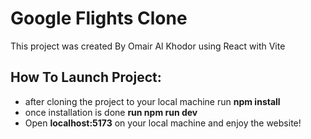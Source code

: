 # Google Flights Clone

This project was created By Omair Al Khodor using React with Vite

## How To Launch Project:
- after cloning the project to your local machine run **npm install**
- once installation is done **run npm run dev**
- Open **localhost:5173** on your local machine and enjoy the website!